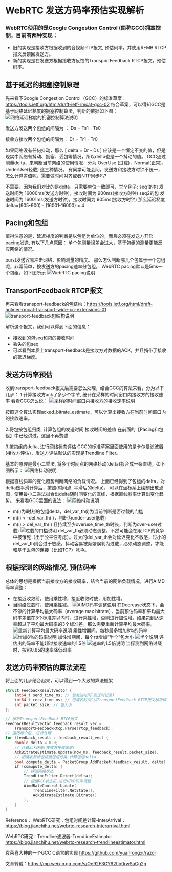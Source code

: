 # WebRTC 发送方码率预估实现解析

### WebRTC使用的是Google Congestion Control (简称GCC)拥塞控制，目前有两种实现：

* 旧的实现是接收方根据收到的音视频RTP报文, 预估码率，并使用REMB RTCP报文反馈回发送方。
* 新的实现是在发送方根据接收方反馈的TransportFeedback RTCP报文，预估码率。

## 基于延迟的拥塞控制原理

先来看下Google Congestion Control（GCC）的标准草案：https://tools.ietf.org/html/draft-ietf-rmcat-gcc-02
结合草案，可以得知GCC是基于网络延迟梯度的拥塞控制算法，判断的依据如下图：
![网络延迟梯度的拥塞控制算法说明](https://www.0voice.com/uiwebsite/audio_video_streaming/article/001-01.png "网络延迟梯度的拥塞控制算法")

发送方发送两个包组的间隔为 ：   Ds = Ts1 - Ts0

接收方接收两个包组的间隔为：   Dr = Tr1 - Tr0

如果网络没有任何抖动，那么 [ delta = Dr - Ds ] 应该是一个恒定不变的值，但是现实中网络有抖动、拥塞、丢包等情况，所以delta也是一个抖动的值。
GCC通过测量delta，来判断当前网络的使用情况，分为 OverUse (过载)，Normal(正常)，UnderUse(轻载) 这三种情况。
有同学可能会问，发送方和接收方时钟不统一，怎么计算差值呢，需要做时间对齐或者NTP同步吗?

不需要，因为我们对比的是delta，只需要单位一致即可，举个例子:
seq1的包 发送时间为 16000ms(发送方时钟)，接收时间为 900ms(接收方时钟)
seq2的包 发送时间为 16001ms(发送方时钟)，接收时间为 905ms(接收方时钟)
那么延迟梯度delta=(905-900) - (16001-16000) = 4

## Pacing和包组

值得注意的是，延迟梯度的判断是以包组为单位的，而且必须在发送方开启pacing发送, 有以下几点原因：
单个包测量误差会过大，基于包组的测量更能反应网络的情况。

burst发送容易冲击网络，影响测量的精度。
那么怎么判断哪几个包属于一个包组呢，非常简单，按发送方的pacing速率分包组。
WebRTC pacing默认是5ms一个包组，如下图所示
![WebRTC pacing说明](https://www.0voice.com/uiwebsite/audio_video_streaming/article/001-02.png "WebRTC pacing")

## TransportFeedback RTCP报文

再来看看transport-feedback的包结构：https://tools.ietf.org/html/draft-holmer-rmcat-transport-wide-cc-extensions-01
![transport-feedback包结构说明](https://www.0voice.com/uiwebsite/audio_video_streaming/article/001-03.png "transport-feedback的包结构")

解析这个报文，我们可以得到下面的信息：

* 接收到的包seq和包的接收时间
* 丢失的包seq
* 可以看到本质上transport-feedback是接收方对数据的ACK，并且捎带了接收的延迟梯度。

## 发送方码率预估

收到transport-feedback报文后需要怎么处理，结合GCC的算法来看，分为以下几步：
1.计算接收方ack了多少个字节, 统计在采样的时间窗口内接收方的接收速率
看看GCC怎么说：
![采样的时间窗口内接收方的接收速率说明](https://www.0voice.com/uiwebsite/audio_video_streaming/article/001-04.png "采样的时间窗口内接收方的接收速率")

按照这个算法实现acked_bitrate_estimate，可以计算出接收方在当前时间窗口内的接收速率。

2.将包按包组归类, 计算包组的发送时间 接收时间的差值
在前面的【Pacing和包组】中已经讲过，这里不再赘述

3.按包组的delta, 进行网络状态评估
GCC的标准草案里面使用的是卡尔曼滤波器(接收方评估)，发送方评估默认的实现是Trendline Filter。

基本的原理是最小二乘法, 将多个时间点的网络抖动(delta)拟合成一条直线，如下图所示：
![网络抖动说明](https://www.0voice.com/uiwebsite/audio_video_streaming/article/001-05.png "网络抖动")

根据直线斜率的变化趋势判断网络的负载情况。
上面已经得到了包组的delta，对delta做平滑计算后，按照(时间点, 平滑后的delta)， 可以在坐标系上绘制出散点图，使用最小二乘法拟合出delta随时间变化的直线，根据直线斜率计算出变化趋势。
来看看GCC里面的说法：
![网络抖动说明](https://www.0voice.com/uiwebsite/audio_video_streaming/article/001-06.png "网络抖动")

* m(i)为i时刻的包组delta，del_var_th(i)为当前判断是否过载的门槛
* m(i) < -del_var_th(i)，判断为under-use(低载)
* m(i) > del_var_th(i) 且持续至少overuse_time_th时长，判断为over-use(过载)
![过载的门槛说明](https://www.0voice.com/uiwebsite/audio_video_streaming/article/001-07.png "过载的门槛")
del_var_th必须动态调整，不然可能会在跟TCP的竞争中被饿死（出于公平性考虑）。过大的del_var_th会对延迟变化不敏感，过小的del_var_th则会过于敏感，抖动容易被频繁误判为过载，必须动态调整，才能和基于丢包的连接（比如TCP）竞争。

## 根据探测的网络情况, 预估码率

总体的思想是根据当前接收方的接收码率，结合当前的网络负载情况，进行AIMD码率调整：
* 在接近收敛前，使用乘性增，接近收敛时使，用加性增。
* 当网络过载时，使用乘性减。
![AIMD码率调整说明](https://www.0voice.com/uiwebsite/audio_video_streaming/article/001-08.png "AIMD码率调整")
在Decrease状态下，会不停的计算平均最大码率（average max bitrate），当前预估码率和平均最大码率差值在3个标准差以内时，进行乘性增，否则进行加性增。如果包到达速率超过了平均最大码率的3个标准差，那么需要重新计算平均最大码率。
![重新计算平均最大码率说明](https://www.0voice.com/uiwebsite/audio_video_streaming/article/001-09.png "重新计算平均最大码率")
乘性增期间，每秒最多增加8%的码率
![增加8%的码率说明](https://www.0voice.com/uiwebsite/audio_video_streaming/article/001-10.png "增加8%的码率")
加性增期间，每个rtt增加“半个”包大小
![半个说明](https://www.0voice.com/uiwebsite/audio_video_streaming/article/001-11.png "半个")
评估出的码率不能超过接收速率的1.5倍
![速率的1.5倍说明](https://www.0voice.com/uiwebsite/audio_video_streaming/article/001-12.png "速率的1.5倍")
当探测到网络过载时，按照0.85的速率降低码率

## 发送方码率预估的算法流程
将上面的几步结合起来，可以得到一个大致的算法框架
```C++
struct FeedbackResultVector {
    int64_t send_time_ms; // 包发送时间(发送时记录)
    int64_t recv_time_ms; // 包接收时间(从TransportFeedback RTCP报文解析得到)
    int packet_size; // 包大小
};

// 解析TransportFeedback RTCP报文
FeedbackResultVector feedback_result_vec = 
    TransportFeedbackRtcp.Parse(rtcp_feedback);
// 遍历每个包, 进行处理
for (feedback_result : feedback_result_vec) {
    double delta = 0.0;
    // 计算ack速率(接收方接收速率)
    AckBitrateEstimate.Update(now_ms, feedback_result.packet_size);
    // 把接收反馈包按照包组分类,计算包组delta
    bool compute_delta = PacketGroup.AddPacket(feedback_result, delta);
    if (comupute_delta) {
        // 探测网络状态
        TrendLineFilter.Detect(delta);
        // 根据GCC状态机,进行AIMD码率调整
        AimdRateControl.Update(
            TrendLineFilter.NetState(), 
            AckBitrateEstimate.Bitrate()
        );
    }
}
```

Reference：
WebRTC研究：包组时间差计算-InterArrival：
https://blog.jianchihu.net/webrtc-research-interarrival.html

WebRTC研究：Trendline滤波器-TrendlineEstimator
https://blog.jianchihu.net/webrtc-research-trendlineestimator.html

袁荣喜大神的一个GCC C语言的实现
https://github.com/yuanrongxi/razor












文章转载：https://mp.weixin.qq.com/s/Oe92F3GY92tIo0rwSaCg2g
